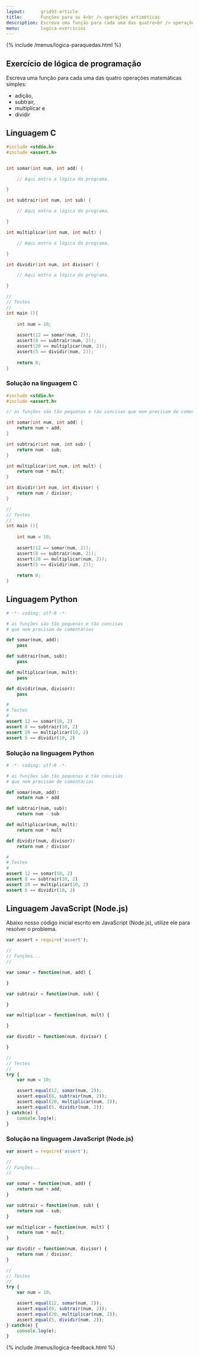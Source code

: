```yaml
---
layout:      grid93-article
title:       Funções para as 4<br /> operações artiméticas
description: Escreva uma função para cada uma das quatro<br /> operações matemáticas simples.
menu:        logica-exercicios
---
```


{% include /menus/logica-paraquedas.html %}

Exercício de lógica de programação
---

Escreva uma função para cada uma das quatro operações matemáticas simples:

- adição,
- subtrair,
- multiplicar e
- dividir

      
  
Linguagem C
---

```c
#include <stdio.h>
#include <assert.h>


int somar(int num, int add) {

    // Aqui entra a lógica do programa.

}

int subtrair(int num, int sub) {

    // Aqui entra a lógica do programa.

}

int multiplicar(int num, int mult) {

    // Aqui entra a lógica do programa.

}

int dividir(int num, int divisor) {

    // Aqui entra a lógica do programa.

}

//
// Testes
//
int main (){
    
    int num = 10;
    
	assert(12 == somar(num, 2));
	assert(8 == subtrair(num, 2));
	assert(20 == multiplicar(num, 2));
	assert(5 == dividir(num, 2));
    
	return 0;
}
```


### Solução na linguagem C

```c
#include <stdio.h>
#include <assert.h>

// as funções são tão pequenas e tão concisas que nem precisam de comentários

int somar(int num, int add) {
    return num + add;
}

int subtrair(int num, int sub) {
    return num - sub;
}

int multiplicar(int num, int mult) {
    return num * mult;
}

int dividir(int num, int divisor) {
    return num / divisor;
}

//
// Testes
//
int main (){
    
    int num = 10;
    
	assert(12 == somar(num, 2));
	assert(8 == subtrair(num, 2));
	assert(20 == multiplicar(num, 2));
	assert(5 == dividir(num, 2));
    
	return 0;
}
```  



Linguagem Python
---

```python
# -*- coding: utf-8 -*-

# as funções são tão pequenas e tão concisas
# que nem precisam de comentários

def somar(num, add):
    pass

def subtrair(num, sub):
    pass

def multiplicar(num, mult):
    pass

def dividir(num, divisor):
    pass

#
# Testes
# 
assert 12 == somar(10, 2)
assert 8 == subtrair(10, 2)
assert 20 == multiplicar(10, 2)
assert 5 == dividir(10, 2)
```


### Solução na linguagem Python


```python
# -*- coding: utf-8 -*-

# as funções são tão pequenas e tão concisas
# que nem precisam de comentários

def somar(num, add):
    return num + add

def subtrair(num, sub):
    return num - sub

def multiplicar(num, mult):
    return num * mult

def dividir(num, divisor):
    return num / divisor

#
# Testes
# 
assert 12 == somar(10, 2)
assert 8 == subtrair(10, 2)
assert 20 == multiplicar(10, 2)
assert 5 == dividir(10, 2)
```  


Linguagem JavaScript (Node.js)
---

Abaixo nosso código inicial escrito em JavaScript (Node.js), utilize ele para resolver o problema.


```javascript
var assert = require('assert');

//
// Funções...
//

var somar = function(num, add) {

}

var subtrair = function(num, sub) {

}

var multiplicar = function(num, mult) {

}

var dividir = function(num, divisor) {

}

//
// Testes
//
try {
    var num = 10;

    assert.equal(12, somar(num, 2));
    assert.equal(8, subtrair(num, 2));
    assert.equal(20, multiplicar(num, 2));
    assert.equal(5, dividir(num, 2));
} catch(e) {
    console.log(e);
}

```


### Solução na linguagem JavaScript (Node.js)


```javascript
var assert = require('assert');

//
// Funções...
//

var somar = function(num, add) {
    return num + add;
}

var subtrair = function(num, sub) {
    return num - sub;
}

var multiplicar = function(num, mult) {
    return num * mult;
}

var dividir = function(num, divisor) {
    return num / divisor;
}

//
// Testes
//
try {
    var num = 10;

    assert.equal(12, somar(num, 2));
    assert.equal(8, subtrair(num, 2));
    assert.equal(20, multiplicar(num, 2));
    assert.equal(5, dividir(num, 2));
} catch(e) {
    console.log(e);
}

```

{% include /menus/logica-feedback.html %}